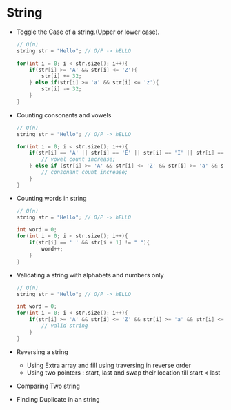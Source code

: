 # String
- Toggle the Case of a string.(Upper or lower case).
	```cpp
	// O(n)
	string str = "Hello"; // O/P -> hELLO
	
	for(int i = 0; i < str.size(); i++){
		if(str[i] >= 'A' && str[i] <= 'Z'){
			str[i] += 32;
		} else if(str[i] >= 'a' && str[i] <= 'z'){
			str[i] -= 32;
		}
	}
	```

- Counting consonants and vowels
	```cpp
	// O(n)
	string str = "Hello"; // O/P -> hELLO
	
	for(int i = 0; i < str.size(); i++){
		if(str[i] == 'A' || str[i] == 'E' || str[i] == 'I' || str[i] == 'O' || str[i] == 'U' || str[i] == 'a' || str[i] == 'e' || str[i] == 'i' || str[i] == 'o' || str[i] == 'u'){
			// vowel count increase;
		} else if (str[i] >= 'A' && str[i] <= 'Z' && str[i] >= 'a' && str[i] <= 'z') {
			// consonant count increase;
		}
	}
	```

- Counting words in string
	```cpp
	// O(n)
	string str = "Hello"; // O/P -> hELLO

	int word = 0;
	for(int i = 0; i < str.size(); i++){
		if(str[i] == ' ' && str[i + 1] != " "){
			word++;
		}
	}
	```

- Validating a string with alphabets and numbers only
	```cpp
	// O(n)
	string str = "Hello"; // O/P -> hELLO

	int word = 0;
	for(int i = 0; i < str.size(); i++){
		if(str[i] >= 'A' && str[i] <= 'Z' && str[i] >= 'a' && str[i] <= 'z' && str[i] >= '1'&& str[i] <= '9'){
			// valid string
		}
	}
	```


- Reversing a string
	- Using Extra array and fill using traversing in reverse order
	- Using two pointers : start, last and swap their location till start < last

- Comparing Two string
- Finding Duplicate in an string